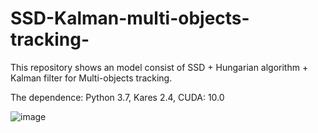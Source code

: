 # SSD-Kalman-multi-objects-tracking-
This repository shows an model consist of SSD + Hungarian algorithm + Kalman filter for Multi-objects tracking.

The dependence: Python 3.7, Kares 2.4, CUDA: 10.0 

![image](https://github.com/naan32663/SSD-Kalman-multi-objects-tracking-/blob/master/demoVideo/MyVideo_1.gif)
